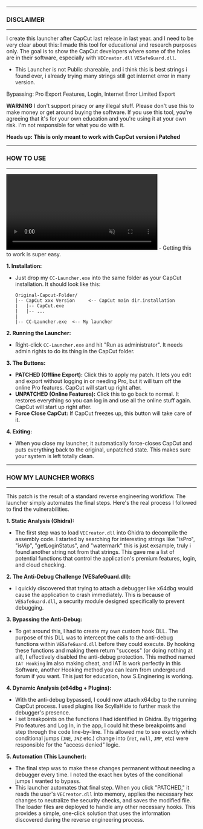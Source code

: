 

---
### **DISCLAIMER**
---
I create this launcher after CapCut last release in last year.
and I need to be very clear about this: I made this tool for educational and research purposes only. The goal is to show the CapCut developers where some of the holes are in their software, especially with `VECreator.dll` `VESafeGuard.dll`.

- This Launcher is not Public shareable, and i think this is best strings i found ever, i already trying many strings still get internet error in many version. 


Bypassing:
Pro Export Features,
Login,
Internet Error Limited Export


**WARNING**
I don't support piracy or any illegal stuff. Please don't use this to make money or get around buying the software. If you use this tool, you're agreeing that it's for your own education and you're using it at your own risk. I'm not responsible for what you do with it.

**Heads up: This is only meant to work with CapCut version i Patched**

---
### **HOW TO USE**
---

  <video src="https://private-user-images.githubusercontent.com/130182193/466960548-b7fe8f08-b64f-4bac-bb4a-c6cd1a89933d.mp4?jwt=eyJhbGciOiJIUzI1NiIsInR5cCI6IkpXVCJ9.eyJpc3MiOiJnaXRodWIuY29tIiwiYXVkIjoicmF3LmdpdGh1YnVzZXJjb250ZW50LmNvbSIsImtleSI6ImtleTUiLCJleHAiOjE3NTI2NjMzNDIsIm5iZiI6MTc1MjY2MzA0MiwicGF0aCI6Ii8xMzAxODIxOTMvNDY2OTYwNTQ4LWI3ZmU4ZjA4LWI2NGYtNGJhYy1iYjRhLWM2Y2QxYTg5OTMzZC5tcDQ_WC1BbXotQWxnb3JpdGhtPUFXUzQtSE1BQy1TSEEyNTYmWC1BbXotQ3JlZGVudGlhbD1BS0lBVkNPRFlMU0E1M1BRSzRaQSUyRjIwMjUwNzE2JTJGdXMtZWFzdC0xJTJGczMlMkZhd3M0X3JlcXVlc3QmWC1BbXotRGF0ZT0yMDI1MDcxNlQxMDUwNDJaJlgtQW16LUV4cGlyZXM9MzAwJlgtQW16LVNpZ25hdHVyZT0zNjVlM2MxZWE5ZjY2MjBhOGQxOTNmOTljZmJiOTZjYjYxOWQ2MTZjZGRhZjA0YzRmYzlkZTcyMzc3YjIwMTVjJlgtQW16LVNpZ25lZEhlYWRlcnM9aG9zdCJ9.PZRBIY38L2seEJSUCwTT5bh3Ec5_8rbaGv2G_5LfOiY" controls="controls" muted="muted" class="d-block rounded-bottom-2 border-top width-fit" style="max-height:640px; min-height: 200px" __idm_id__="1744898">


  </video> 
- Getting this to work is super easy.

**1. Installation:**
   - Just drop my `CC-Launcher.exe` into the same folder as your CapCut installation. It should look like this:
     ```
     Original-Capcut-Folder/
     |-- CapCut xxx Version     <-- CapCut main dir.installation
     |   |-- CapCut.exe
     |   |-- ...
     |
     |-- CC-Launcher.exe  <-- My launcher
     ```

**2. Running the Launcher:**
   - Right-click `CC-Launcher.exe` and hit "Run as administrator". It needs admin rights to do its thing in the CapCut folder.

**3. The Buttons:**
   - **PATCHED (Offline Export):** Click this to apply my patch. It lets you edit and export without logging in or needing Pro, but it will turn off the online Pro features. CapCut will start up right after.
   - **UNPATCHED (Online Features):** Click this to go back to normal. It restores everything so you can log in and use all the online stuff again. CapCut will start up right after.
   - **Force Close CapCut:** If CapCut freezes up, this button will take care of it.

**4. Exiting:**
   - When you close my launcher, it automatically force-closes CapCut and puts everything back to the original, unpatched state. This makes sure your system is left totally clean.

---
### **HOW MY LAUNCHER WORKS**
---

This patch is the result of a standard reverse engineering workflow. The launcher simply automates the final steps. Here's the real process I followed to find the vulnerabilities.

**1. Static Analysis (Ghidra):**
   - The first step was to load `VECreator.dll` into Ghidra to decompile the assembly code. I started by searching for interesting strings like "isPro", "isVip", "getLoginStatus", and "watermark" this is just exsample, truly i found another string not from that strings. This gave me a list of potential functions that control the application's premium features, login, and cloud checking.

**2. The Anti-Debug Challenge (VESafeGuard.dll):**
   - I quickly discovered that trying to attach a debugger like x64dbg would cause the application to crash immediately. This is because of `VESafeGuard.dll`, a security module designed specifically to prevent debugging.

**3. Bypassing the Anti-Debug:**
   - To get around this, I had to create my own custom hook DLL. The purpose of this DLL was to intercept the calls to the anti-debug functions within `VESafeGuard.dll` before they could execute. By hooking these functions and making them return "success" (or doing nothing at all), I effectively disabled the anti-debug protection. This method named `IAT Hooking` im also making cheat, and IAT is work perfectly in this Software, another Hooking method you can learn from underground forum if you want. This just for education, how S.Enginering is working.

**4. Dynamic Analysis (x64dbg + Plugins):**
   - With the anti-debug bypassed, I could now attach x64dbg to the running CapCut process. I used plugins like ScyllaHide to further mask the debugger's presence.
   - I set breakpoints on the functions I had identified in Ghidra. By triggering Pro features and Log In, in the app, I could hit these breakpoints and step through the code line-by-line. This allowed me to see exactly which conditional jumps (`JNE`, `JNZ` etc.) change into (`ret`, `null`, `JMP`, etc) were responsible for the "access denied" logic.

**5. Automation (This Launcher):**
   - The final step was to make these changes permanent without needing a debugger every time. I noted the exact hex bytes of the conditional jumps I wanted to bypass.
   - This launcher automates that final step. When you click "PATCHED," it reads the user's `VECreator.dll` into memory, applies the necessary hex changes to neutralize the security checks, and saves the modified file. The loader files are deployed to handle any other necessary hooks. This provides a simple, one-click solution that uses the information discovered during the reverse engineering process.

